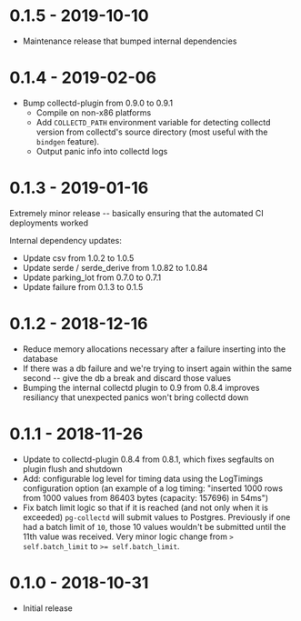 # 0.1.5 - 2019-10-10

* Maintenance release that bumped internal dependencies

# 0.1.4 - 2019-02-06

- Bump collectd-plugin from 0.9.0 to 0.9.1
  - Compile on non-x86 platforms
  - Add `COLLECTD_PATH` environment variable for detecting collectd version from collectd's source directory (most useful with the `bindgen` feature).
  - Output panic info into collectd logs

# 0.1.3 - 2019-01-16

Extremely minor release -- basically ensuring that the automated CI deployments worked

Internal dependency updates:
 - Update csv from 1.0.2 to 1.0.5
 - Update serde / serde_derive from 1.0.82 to 1.0.84
 - Update parking_lot from 0.7.0 to 0.7.1
 - Update failure from 0.1.3 to 0.1.5

# 0.1.2 - 2018-12-16

* Reduce memory allocations necessary after a failure inserting into the database
* If there was a db failure and we're trying to insert again within the same second -- give the db a break and discard those values
* Bumping the internal collectd plugin to 0.9 from 0.8.4 improves resiliancy that unexpected panics won't bring collectd down

# 0.1.1 - 2018-11-26

* Update to collectd-plugin 0.8.4 from 0.8.1, which fixes segfaults on plugin flush and shutdown
* Add: configurable log level for timing data using the LogTimings configuration option (an example of a log timing: "inserted 1000 rows from 1000 values from 86403 bytes (capacity: 157696) in 54ms")
* Fix batch limit logic so that if it is reached (and not only when it is exceeded) `pg-collectd` will submit values to Postgres. Previously if one had a batch limit of `10`, those 10 values wouldn't be submitted until the 11th value was received. Very minor logic change from `> self.batch_limit` to `>= self.batch_limit`.

# 0.1.0 - 2018-10-31

* Initial release
